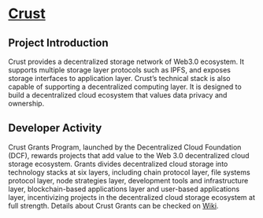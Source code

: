 # [Crust](https://crust.network/)

## Project Introduction

Crust provides a decentralized storage network of Web3.0 ecosystem. It supports multiple storage layer protocols such as IPFS, and exposes storage interfaces to application layer. Crust’s technical stack is also capable of supporting a decentralized computing layer. It is designed to build a decentralized cloud ecosystem that values data privacy and ownership.

## Developer Activity

Crust Grants Program, launched by the Decentralized Cloud Foundation (DCF), rewards projects that add value to the Web 3.0 decentralized cloud storage ecosystem. Grants divides decentralized cloud storage into technology stacks at six layers, including chain protocol layer, file systems protocol layer, node strategies layer, development tools and infrastructure layer, blockchain-based applications layer and user-based applications layer, incentivizing projects in the decentralized cloud storage ecosystem at full strength. Details about Crust Grants can be checked on [Wiki](https://wiki.crust.network/docs/en/crustGrants).
